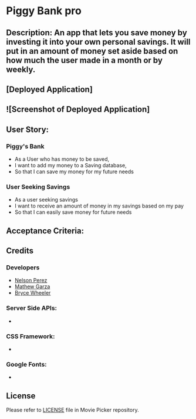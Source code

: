 # Piggy Bank pro

##  Description: An app that lets you save money by investing it into your own personal savings. It will put in an amount of money set aside based on how much the user made in a month or by weekly.

## [Deployed Application]

## ![Screenshot of Deployed Application]

## User Story:

### Piggy's Bank
- As a User who has money to be saved,
- I want to add my money to a Saving database,
- So that I can save my money for my future needs

### User Seeking Savings
- As a user seeking savings
- I want to receive an amount of money in my savings based on my pay
- So that I can easily save money for future needs

## Acceptance Criteria:



## Credits

### Developers
- [Nelson Perez](https://github.com/daniel5493)
- [Mathew Garza](https://github.com/mgarza0802)
- [Bryce Wheeler](https://github.com/BryceGitHuba)

### Server Side APIs:
- 

### CSS Framework:
- 

### Google Fonts: 
- 

## License
Please refer to [LICENSE](./LICENSE) file in Movie Picker repository.
